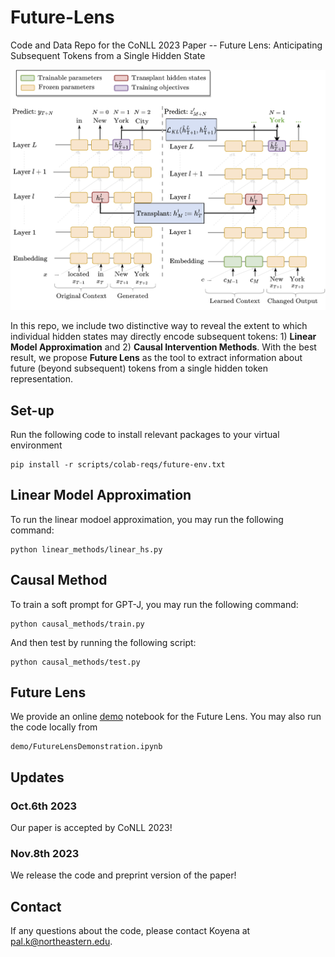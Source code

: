 # Future-Lens
Code and Data Repo for the CoNLL 2023 Paper -- Future Lens: Anticipating Subsequent Tokens from a Single Hidden State

![alt text](img/main.png "Main Fig")

In this repo, we include two distinctive way to reveal the extent to which individual hidden states may directly encode subsequent tokens: 1) **Linear Model Approximation** and 2) **Causal Intervention Methods**. With the best result, we propose **Future Lens** as the tool to extract information about future (beyond subsequent) tokens from a single hidden token representation.

## Set-up
Run the following code to install relevant packages to your virtual environment
```
pip install -r scripts/colab-reqs/future-env.txt
```
## Linear Model Approximation
To run the linear modoel approximation, you may run the following command:
```
python linear_methods/linear_hs.py
```

## Causal Method
To train a soft prompt for GPT-J, you may run the following command:
```
python causal_methods/train.py
```
And then test by running the following script:
```
python causal_methods/test.py
```
## Future Lens
We provide an online [demo](https://colab.research.google.com/github/KoyenaPal/future-lens/blob/main/demo/FutureLensDemonstration.ipynb) notebook for the Future Lens. You may also run the code locally from 
```
demo/FutureLensDemonstration.ipynb
```
## Updates

### Oct.6th 2023
Our paper is accepted by CoNLL 2023!

### Nov.8th 2023
We release the code and preprint version of the paper! 


## Contact
If any questions about the code, please contact Koyena at pal.k@northeastern.edu.
